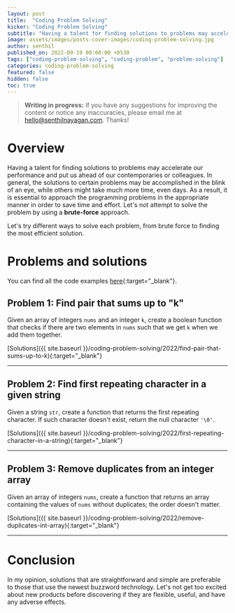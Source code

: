 ```yaml
---
layout: post
title:  "Coding Problem Solving"
kicker: "Coding Problem Solving"
subtitle: "Having a talent for finding solutions to problems may accelerate our performance and put us ahead of our contemporaries or colleagues."
image: assets/images/posts-cover-images/coding-problem-solving.jpg
author: senthil
published_on: 2022-09-19 00:00:00 +0530
tags: ["coding-problem-solving", "coding-problem", "problem-solving"]
categories: coding-problem-solving
featured: false
hidden: false
toc: true
---
```


> **Writing in progress:** If you have any suggestions for improving the content or notice any inaccuracies, please email me at [hello@senthilnayagan.com](mailto:hello@senthilnayagan.com). Thanks!

# Overview

Having a talent for finding solutions to problems may accelerate our performance and put us ahead of our contemporaries or colleagues. In general, the solutions to certain problems may be accomplished in the blink of an eye, while others might take much more time, even days. As a result, it is essential to approach the programming problems in the appropriate manner in order to save time and effort. Let's not attempt to solve the problem by using a **brute-force** approach.

Let's try different ways to solve each problem, from brute force to finding the most efficient solution.


# Problems and solutions

You can find all the code examples [here](https://github.com/SenthilNayagan/python_coding_problems/tree/main/coding_problems){:target="_blank"}.

## Problem 1: Find pair that sums up to "k"

Given an array of integers `nums` and an integer `k`, create a boolean function that checks if there are two elements in `nums` such that we get `k` when we add them together. 

[Solutions]({{ site.baseurl }}/coding-problem-solving/2022/find-pair-that-sums-up-to-k){:target="_blank"}

<hr class="grey_line"/>

## Problem 2: Find first repeating character in a given string

Given a string `str`, create a function that returns the first repeating character. If such character doesn't exist, return the null character `'\0'`. 

[Solutions]({{ site.baseurl }}/coding-problem-solving/2022/first-repeating-character-in-a-string){:target="_blank"}

<hr class="grey_line"/>

## Problem 3: Remove duplicates from an integer array

Given an array of integers `nums`, create a function that returns an array containing the values of `nums` without duplicates; the order doesn't matter.

[Solutions]({{ site.baseurl }}/coding-problem-solving/2022/remove-duplicates-int-array){:target="_blank"}

<hr class="grey_line"/>

# Conclusion

In my opinion, solutions that are straightforward and simple are preferable to those that use the newest buzzword technology. Let's not get too excited about new products before discovering if they are flexible, useful, and have any adverse effects.